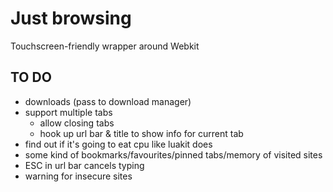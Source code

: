 # Just browsing

Touchscreen-friendly wrapper around Webkit

## TO DO

- downloads (pass to download manager)
- support multiple tabs
  - allow closing tabs
  - hook up url bar & title to show info for current tab
- find out if it's going to eat cpu like luakit does
- some kind of bookmarks/favourites/pinned tabs/memory of visited sites
- ESC in url bar cancels typing
- warning for insecure sites
